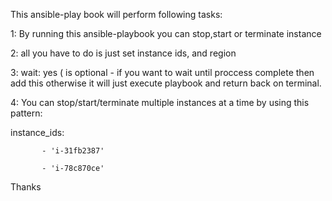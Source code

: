 This ansible-play book will perform following tasks:

1: By running this ansible-playbook you can stop,start or terminate instance 

2: all you have to do is just set instance ids, and region

3: wait: yes ( is optional - if you want to wait until proccess complete then add this otherwise it will just execute playbook and return back on terminal.

4: You can stop/start/terminate multiple instances at a time by using this pattern:



   instance_ids:
   
           - 'i-31fb2387'
           
           - 'i-78c870ce'
           
Thanks
